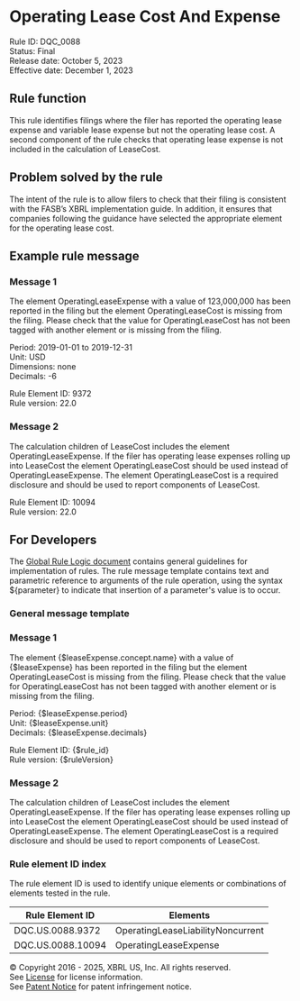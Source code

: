 # Operating Lease Cost And Expense  
Rule ID: DQC_0088  
Status: Final  
Release date: October 5, 2023  
Effective date: December 1, 2023    
  
## Rule function  
This rule identifies filings where the filer has reported the operating lease expense and variable lease expense but not the operating lease cost. A second component of the rule checks that operating lease expense is not included in the calculation of LeaseCost.  

## Problem solved by the rule  
The intent of the rule is to allow filers to check that their filing is consistent with the  FASB’s XBRL implementation  guide.  In addition, it ensures that companies following the guidance have selected the appropriate element for the operating lease cost.  

## Example rule message  
### Message 1
The element OperatingLeaseExpense with a value of 123,000,000 has been reported in the filing but the element OperatingLeaseCost is missing from the filing. Please check that the value for OperatingLeaseCost has not been tagged with another element or is missing from the filing.  

Period: 2019-01-01 to 2019-12-31  
Unit: USD  
Dimensions: none  
Decimals: -6  

Rule Element ID:  9372  
Rule version: 22.0  

### Message 2
The calculation children of LeaseCost includes the element OperatingLeaseExpense. If the filer has operating lease expenses rolling up into LeaseCost the element OperatingLeaseCost should be used instead of OperatingLeaseExpense.  The element OperatingLeaseCost is a required disclosure and should be used to report components of LeaseCost.  
  
Rule Element ID: 10094  
Rule version: 22.0  

## For Developers  
The [Global Rule Logic document](https://github.com/DataQualityCommittee/dqc_us_rules/blob/master/docs/GlobalRuleLogic.md) contains general guidelines for implementation of rules. The rule message template contains text and parametric reference to arguments of the rule operation, using the syntax ${parameter} to indicate that insertion of a parameter's value is to occur. 
  
### General message template  
### Message 1
The element {$leaseExpense.concept.name} with a value of {$leaseExpense} has been reported in the filing but the element OperatingLeaseCost is missing from the filing. Please check that the value for OperatingLeaseCost has not been tagged with another element or is missing from the filing.  

Period: {$leaseExpense.period}  
Unit: {$leaseExpense.unit}  
Decimals: {$leaseExpense.decimals}  

Rule Element ID: {$rule_id}  
Rule version: {$ruleVersion}  
### Message 2
The calculation children of LeaseCost includes the element OperatingLeaseExpense. If the filer has operating lease expenses rolling up into LeaseCost the element OperatingLeaseCost should be used instead of OperatingLeaseExpense.  The element OperatingLeaseCost is a required disclosure and should be used to report components of LeaseCost.

### Rule element ID index 
The rule element ID is used to identify unique elements or combinations of elements tested in the rule. 
  
|Rule Element ID|Elements|  
|--------|--------|  
|DQC.US.0088.9372|OperatingLeaseLiabilityNoncurrent|  
|DQC.US.0088.10094|OperatingLeaseExpense|

© Copyright 2016 - 2025, XBRL US, Inc. All rights reserved.   
See [License](https://xbrl.us/dqc-license) for license information.  
See [Patent Notice](https://xbrl.us/dqc-patent) for patent infringement notice.  